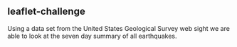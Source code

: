 ## leaflet-challenge

 Using a data set from the United States Geological Survey web sight we are able to look at the seven day summary of all earthquakes. 